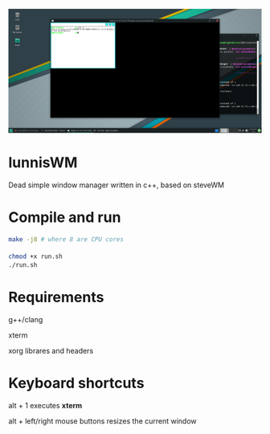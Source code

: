 ![](pic1.png)

# lunnisWM
Dead simple window manager written in c++, based on steveWM

# Compile and run

```bash
make -j8 # where 8 are CPU cores

chmod +x run.sh
./run.sh
```

# Requirements

g++/clang

xterm

xorg librares and headers

# Keyboard shortcuts

alt + 1 executes **xterm**

alt + left/right mouse buttons resizes the current window
